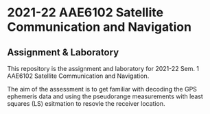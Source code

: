# 2021-22 AAE6102 Satellite Communication and Navigation
## Assignment & Laboratory

This repository is the assignment and laboratory for 2021-22 Sem. 1 AAE6102 Satellite Communication and Navigation. 

The aim of the assessment is to get familiar with decoding the GPS ephemeris data and using the pseudorange measurements with least squares (LS) esitmation to resovle the receiver location. 


